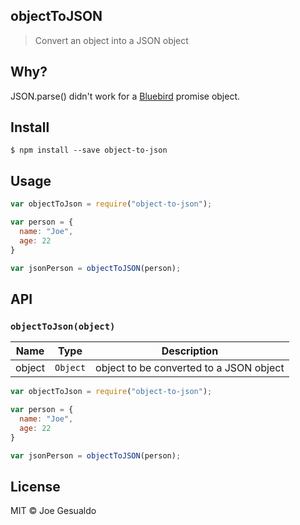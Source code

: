## objectToJSON
> Convert an object into a JSON object

## Why?
JSON.parse() didn't work for a [Bluebird](https://github.com/petkaantonov/bluebird) promise object.

## Install

```
$ npm install --save object-to-json
```
## Usage

```javascript
var objectToJson = require("object-to-json");

var person = {
  name: "Joe",
  age: 22
}

var jsonPerson = objectToJSON(person);
```
## API

### `objectToJson(object)`

| Name | Type | Description |
|------|------|-------------|
| object | `Object` | object to be converted to a JSON object 

```javascript
var objectToJson = require("object-to-json");

var person = {
  name: "Joe",
  age: 22
}

var jsonPerson = objectToJSON(person);
```

## License
MIT © Joe Gesualdo 

